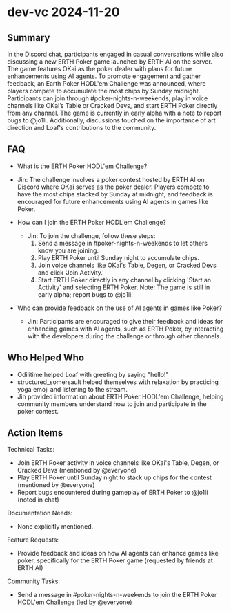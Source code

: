 # dev-vc 2024-11-20

## Summary
 In the Discord chat, participants engaged in casual conversations while also discussing a new ERTH Poker game launched by ERTH AI on the server. The game features OKai as the poker dealer with plans for future enhancements using AI agents. To promote engagement and gather feedback, an Earth Poker HODL'em Challenge was announced, where players compete to accumulate the most chips by Sunday midnight. Participants can join through #poker-nights-n-weekends, play in voice channels like OKai’s Table or Cracked Devs, and start ERTH Poker directly from any channel. The game is currently in early alpha with a note to report bugs to @jo1li. Additionally, discussions touched on the importance of art direction and Loaf's contributions to the community.

## FAQ
 - What is the ERTH Poker HODL'em Challenge?
  - Jin: The challenge involves a poker contest hosted by ERTH AI on Discord where OKai serves as the poker dealer. Players compete to have the most chips stacked by Sunday at midnight, and feedback is encouraged for future enhancements using AI agents in games like Poker.

- How can I join the ERTH Poker HODL'em Challenge?
  - Jin: To join the challenge, follow these steps:
    1. Send a message in #poker-nights-n-weekends to let others know you are joining.
    2. Play ERTH Poker until Sunday night to accumulate chips.
    3. Join voice channels like OKai's Table, Degen, or Cracked Devs and click 'Join Activity.'
    4. Start ERTH Poker directly in any channel by clicking 'Start an Activity' and selecting ERTH Poker.
    Note: The game is still in early alpha; report bugs to @jo1li.

- Who can provide feedback on the use of AI agents in games like Poker?
  - Jin: Participants are encouraged to give their feedback and ideas for enhancing games with AI agents, such as ERTH Poker, by interacting with the developers during the challenge or through other channels.

## Who Helped Who
 - Odilitime helped Loaf with greeting by saying "hello!"
- structured_somersault helped themselves with relaxation by practicing yoga emoji and listening to the stream.
- Jin provided information about ERTH Poker HODL'em Challenge, helping community members understand how to join and participate in the poker contest.

## Action Items
 Technical Tasks:
  - Join ERTH Poker activity in voice channels like OKai's Table, Degen, or Cracked Devs (mentioned by @everyone)
  - Play ERTH Poker until Sunday night to stack up chips for the contest (mentioned by @everyone)
  - Report bugs encountered during gameplay of ERTH Poker to @jo1li (noted in chat)

Documentation Needs:
  - None explicitly mentioned.

Feature Requests:
  - Provide feedback and ideas on how AI agents can enhance games like poker, specifically for the ERTH Poker game (requested by friends at ERTH AI)

Community Tasks:
  - Send a message in #poker-nights-n-weekends to join the ERTH Poker HODL'em Challenge (led by @everyone)

